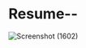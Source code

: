 # Resume--
![Screenshot (1602)](https://user-images.githubusercontent.com/103599774/193836992-b3d06cbe-6e50-4d53-ba39-cc651a419f52.png)

